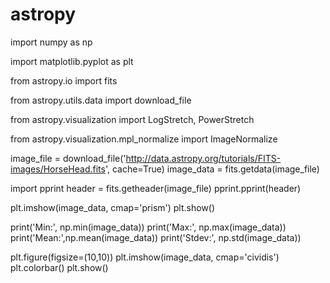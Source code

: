 # astropy

import numpy as np

import matplotlib.pyplot as plt

from astropy.io import fits

from astropy.utils.data import download_file

from astropy.visualization import LogStretch, PowerStretch

from astropy.visualization.mpl_normalize import ImageNormalize

image_file = download_file('http://data.astropy.org/tutorials/FITS-images/HorseHead.fits', cache=True)
image_data = fits.getdata(image_file)


import pprint
header = fits.getheader(image_file)
pprint.pprint(header)

plt.imshow(image_data, cmap='prism')
plt.show()

print('Min:', np.min(image_data))
print('Max:', np.max(image_data))
print('Mean:',np.mean(image_data))
print('Stdev:', np.std(image_data))

plt.figure(figsize=(10,10))
plt.imshow(image_data, cmap='cividis')
plt.colorbar()
plt.show()
